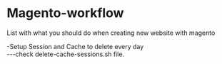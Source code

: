 # Magento-workflow
List with what you should do when creating new website with magento



-Setup Session and Cache to delete every day </br>
---check delete-cache-sessions.sh file.
